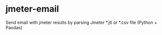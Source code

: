 # jmeter-email
Send email with jmeter results by parsing Jmeter *.jtl or *.csv file (Python + Pandas)
